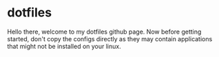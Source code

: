 # dotfiles
Hello there, welcome to my dotfiles github page. Now before getting started, don't copy the configs directly as they may contain applications that might not be installed on your linux.


